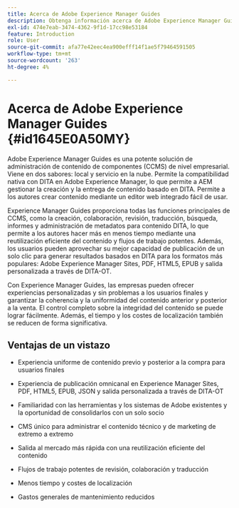 ```yaml
---
title: Acerca de Adobe Experience Manager Guides
description: Obtenga información acerca de Adobe Experience Manager Guides, una solución de administración de contenido de componentes basada en DITA de nivel empresarial. Conozca las ventajas de Experience Manager Guides.
exl-id: 474e7eab-3474-4362-9f1d-17cc98e53184
feature: Introduction
role: User
source-git-commit: afa77e42eec4ea900efff14f1ae5f79464591505
workflow-type: tm+mt
source-wordcount: '263'
ht-degree: 4%

---
```


# Acerca de Adobe Experience Manager Guides {#id1645E0A50MY}

Adobe Experience Manager Guides es una potente solución de administración de contenido de componentes (CCMS) de nivel empresarial. Viene en dos sabores: local y servicio en la nube. Permite la compatibilidad nativa con DITA en Adobe Experience Manager, lo que permite a AEM gestionar la creación y la entrega de contenido basado en DITA. Permite a los autores crear contenido mediante un editor web integrado fácil de usar.

Experience Manager Guides proporciona todas las funciones principales de CCMS, como la creación, colaboración, revisión, traducción, búsqueda, informes y administración de metadatos para contenido DITA, lo que permite a los autores hacer más en menos tiempo mediante una reutilización eficiente del contenido y flujos de trabajo potentes. Además, los usuarios pueden aprovechar su mejor capacidad de publicación de un solo clic para generar resultados basados en DITA para los formatos más populares: Adobe Experience Manager Sites, PDF, HTML5, EPUB y salida personalizada a través de DITA-OT.

Con Experience Manager Guides, las empresas pueden ofrecer experiencias personalizadas y sin problemas a los usuarios finales y garantizar la coherencia y la uniformidad del contenido anterior y posterior a la venta. El control completo sobre la integridad del contenido se puede lograr fácilmente. Además, el tiempo y los costes de localización también se reducen de forma significativa.

## Ventajas de un vistazo

- Experiencia uniforme de contenido previo y posterior a la compra para usuarios finales

- Experiencia de publicación omnicanal en Experience Manager Sites, PDF, HTML5, EPUB, JSON y salida personalizada a través de DITA-OT

- Familiaridad con las herramientas y los sistemas de Adobe existentes y la oportunidad de consolidarlos con un solo socio

- CMS único para administrar el contenido técnico y de marketing de extremo a extremo

- Salida al mercado más rápida con una reutilización eficiente del contenido

- Flujos de trabajo potentes de revisión, colaboración y traducción

- Menos tiempo y costes de localización

- Gastos generales de mantenimiento reducidos
